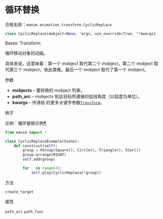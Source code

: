 # 循环替换

合格名称：`manim.animation.transform.CyclicReplace`


```py
class CyclicReplace(mobject=None, *args, use_override=True, **kwargs)
```

Bases: Transform

循环移动对象的动画。

具体来说，这意味着：第一个 mobject 取代第二个 mobject，第二个 mobject 取代第三个 mobject，依此类推。最后一个 mobject 取代了第一个 mobject。

参数

- **mobjects** – 要转换的 mobject 列表。
- **path_arc** – mobjects 到达目标所遵循的弧线角度（以弧度为单位）。
- **kwargs** – 传递给 的更多关键字参数[`Transform`]()。

例子

示例：循环替换示例[¶](#cyclicreplaceexample)

```py
from manim import *

class CyclicReplaceExample(Scene):
    def construct(self):
        group = VGroup(Square(), Circle(), Triangle(), Star())
        group.arrange(RIGHT)
        self.add(group)

        for _ in range(4):
            self.play(CyclicReplace(*group))
```

方法


`create_target`

属性


`path_arc`
`path_func`
